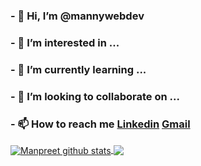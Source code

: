<h3> - 👋 Hi, I’m @mannywebdev</h3>
<h3> - 👀 I’m interested in ...</h3>
<h3> - 🌱 I’m currently learning ...</h3>
<h3>- 💞️ I’m looking to collaborate on ...</h3>
<h3> - 📫 How to reach me <a href="https://www.linkedin.com/in/manpreet-singh-a990641a0/" target="_blank">Linkedin</a> <a href="mailto:mannyvirdi98@gmail.com@gmail.com"         target="_blank">Gmail</a></h3>

<!---
mannywebdev/mannywebdev is a ✨ special ✨ repository because its `README.md` (this file) appears on your GitHub profile.
You can click the Preview link to take a look at your changes.
--->



<a href="https://github.com/mannywebdev/Berlywud">
    <img align="center" src="https://github-readme-stats.vercel.app/api?username=mannywebdev&show_icons=true&include_all_commits=true&theme=vue" alt="Manpreet github stats" />
  </a>
  <a href="https://github.com/mannywebdev/Berlywuds">
    <img align="center" src="https://github-readme-stats.vercel.app/api/top-langs/?username=mannywebdev&layout=compact&theme=vue"/>
  </a>
